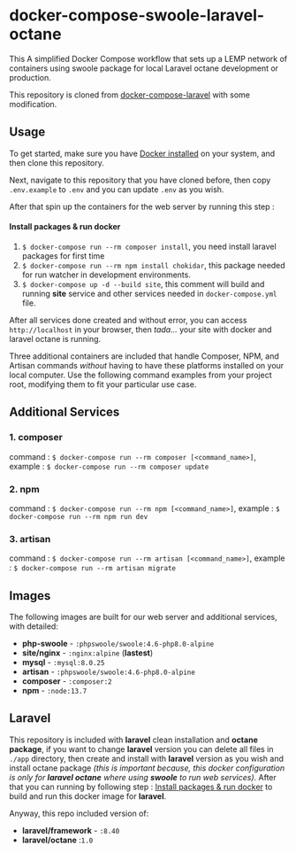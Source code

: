 # docker-compose-swoole-laravel-octane
This A simplified Docker Compose workflow that sets up a LEMP network of containers using swoole package for local Laravel octane development or production.

This repository is cloned from [docker-compose-laravel](https://github.com/aschmelyun/docker-compose-laravel) with some modification.

## Usage

To get started, make sure you have [Docker installed](https://docs.docker.com/get-docker/) on your system, and then clone this repository.

Next, navigate to this repository that you have cloned before, then copy `.env.example` to `.env` and you can update `.env` as you wish.

After that spin up the containers for the web server by running this step :
#### Install packages & run docker
1. `$ docker-compose run --rm composer install`, you need install laravel packages for first time
2. `$ docker-compose run --rm npm install chokidar`, this package needed for run watcher in development environments.
3. `$ docker-compose up -d --build site`, this comment will build and running **site** service and other services needed in `docker-compose.yml` file.

After all services done created and without error, you can access `http://localhost` in your browser, then *tada...* your site with docker and laravel octane is running.

Three additional containers are included that handle Composer, NPM, and Artisan commands *without* having to have these platforms installed on your local computer. Use the following command examples from your project root, modifying them to fit your particular use case.

## Additional Services
### 1. composer
command : `$ docker-compose run --rm composer [<command_name>]`, example : `$ docker-compose run --rm composer update`

### 2. npm
command : `$ docker-compose run --rm npm [<command_name>]`, example : `$ docker-compose run --rm npm run dev`

### 3. artisan
command : `$ docker-compose run --rm artisan [<command_name>]`, example : `$ docker-compose run --rm artisan migrate`

## Images
The following images are built for our web server and additional services, with detailed:
- **php-swoole** - `:phpswoole/swoole:4.6-php8.0-alpine`
- **site/nginx** - `:nginx:alpine` (**lastest**)
- **mysql** - `:mysql:8.0.25`
- **artisan** - `:phpswoole/swoole:4.6-php8.0-alpine`
- **composer** - `:composer:2`
- **npm** - `:node:13.7`

## Laravel
This repository is included with **laravel** clean installation and **octane package**, if you want to change **laravel** version you can delete all files in `./app` directory, then create and install with **laravel** version as you wish and install octane package *(this is important because, this docker configuration is only for **laravel octane** where using **swoole** to run web services)*. After that you can running by following step : [Install packages & run docker](#install-packages--run-docker) to build and run this docker image for **laravel**.

Anyway, this repo included version of:
- **laravel/framework** - `:8.40`
- **laravel/octane** :`1.0`
